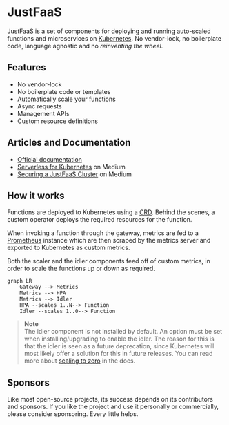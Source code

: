 # JustFaaS

JustFaaS is a set of components for deploying and running auto-scaled functions and microservices on [Kubernetes](https://kubernetes.io/). No vendor-lock, no boilerplate code, language agnostic and no *reinventing the wheel*. 

## Features

- No vendor-lock
- No boilerplate code or templates
- Automatically scale your functions
- Async requests
- Management APIs
- Custom resource definitions

## Articles and Documentation

- [Official documentation](https://docs.justfaas.com/)
- [Serverless for Kubernetes](https://medium.com/@goncalo-a-oliveira/serverless-for-kubernetes-f8f7d9ad7edd) on Medium
- [Securing a JustFaaS Cluster](https://medium.com/@goncalo-a-oliveira/securing-a-justfaas-cluster-f8ff580f53dc) on Medium

## How it works

Functions are deployed to Kubernetes using a [CRD](https://kubernetes.io/docs/tasks/extend-kubernetes/custom-resources/custom-resource-definitions/). Behind the scenes, a custom operator deploys the required resources for the function.

When invoking a function through the gateway, metrics are fed to a [Prometheus](https://prometheus.io/docs/introduction/overview/) instance which are then scraped by the metrics server and exported to Kubernetes as custom metrics.

Both the scaler and the idler components feed off of custom metrics, in order to scale the functions up or down as required.

```mermaid
graph LR
    Gateway --> Metrics
    Metrics --> HPA
    Metrics --> Idler
    HPA --scales 1..N--> Function
    Idler --scales 1..0--> Function
```

> **Note**<br/>
> The idler component is not installed by default. An option must be set when installing/upgrading to enable the idler. The reason for this is that the idler is seen as a future deprecation, since Kubernetes will most likely offer a solution for this in future releases. You can read more about [scaling to zero](https://docs.justfaas.com/reference/scale-to-zero/) in the docs.

## Sponsors

Like most open-source projects, its success depends on its contributors and sponsors. If you like the project and use it personally or commercially, please consider sponsoring. Every little helps.
